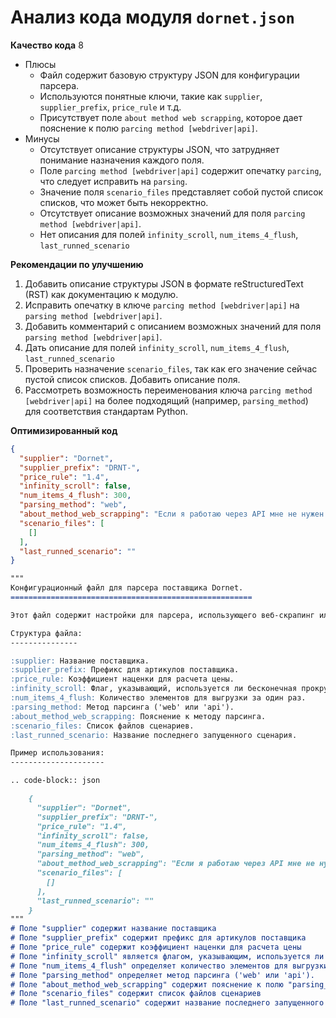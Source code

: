 # Анализ кода модуля `dornet.json`

**Качество кода**
8
-  Плюсы
    -   Файл содержит базовую структуру JSON для конфигурации парсера.
    -   Используются понятные ключи, такие как `supplier`, `supplier_prefix`, `price_rule` и т.д.
    -   Присутствует поле `about method web scrapping`, которое дает пояснение к полю `parcing method [webdriver|api]`.
-  Минусы
    -   Отсутствует описание структуры JSON, что затрудняет понимание назначения каждого поля.
    -   Поле `parcing method [webdriver|api]` содержит опечатку `parcing`, что следует исправить на `parsing`.
    -   Значение поля `scenario_files` представляет собой пустой список списков, что может быть некорректно.
    -   Отсутствует описание возможных значений для поля `parcing method [webdriver|api]`.
    -   Нет описания для полей `infinity_scroll`, `num_items_4_flush`, `last_runned_scenario`

**Рекомендации по улучшению**
1. Добавить описание структуры JSON в формате reStructuredText (RST) как документацию к модулю.
2. Исправить опечатку в ключе `parcing method [webdriver|api]` на `parsing method [webdriver|api]`.
3. Добавить комментарий с описанием возможных значений для поля `parsing method [webdriver|api]`.
4.  Дать описание для полей `infinity_scroll`, `num_items_4_flush`, `last_runned_scenario`
5. Проверить назначение `scenario_files`, так как его значение сейчас пустой список списков. Добавить описание поля.
6. Рассмотреть возможность переименования ключа `parcing method [webdriver|api]` на более подходящий (например, `parsing_method`) для соответствия стандартам Python.

**Оптимизированный код**
```json
{
  "supplier": "Dornet",
  "supplier_prefix": "DRNT-",
  "price_rule": "1.4",
  "infinity_scroll": false,
  "num_items_4_flush": 300,
  "parsing_method": "web",
  "about_method_web_scrapping": "Если я работаю через API мне не нужен webdriver",
  "scenario_files": [
    []
  ],
  "last_runned_scenario": ""
}
```

```markdown
"""
Конфигурационный файл для парсера поставщика Dornet.
======================================================

Этот файл содержит настройки для парсера, использующего веб-скрапинг или API.

Структура файла:
---------------

:supplier: Название поставщика.
:supplier_prefix: Префикс для артикулов поставщика.
:price_rule: Коэффициент наценки для расчета цены.
:infinity_scroll: Флаг, указывающий, используется ли бесконечная прокрутка.
:num_items_4_flush: Количество элементов для выгрузки за один раз.
:parsing_method: Метод парсинга ('web' или 'api').
:about_method_web_scrapping: Пояснение к методу парсинга.
:scenario_files: Список файлов сценариев.
:last_runned_scenario: Название последнего запущенного сценария.

Пример использования:
---------------------

.. code-block:: json

    {
      "supplier": "Dornet",
      "supplier_prefix": "DRNT-",
      "price_rule": "1.4",
      "infinity_scroll": false,
      "num_items_4_flush": 300,
      "parsing_method": "web",
      "about_method_web_scrapping": "Если я работаю через API мне не нужен webdriver",
      "scenario_files": [
        []
      ],
      "last_runned_scenario": ""
    }
"""
# Поле "supplier" содержит название поставщика
# Поле "supplier_prefix" содержит префикс для артикулов поставщика
# Поле "price_rule" содержит коэффициент наценки для расчета цены
# Поле "infinity_scroll" является флагом, указывающим, используется ли бесконечная прокрутка.
# Поле "num_items_4_flush" определяет количество элементов для выгрузки за один раз
# Поле "parsing_method" определяет метод парсинга ('web' или 'api').
# Поле "about_method_web_scrapping" содержит пояснение к полю "parsing_method"
# Поле "scenario_files" содержит список файлов сценариев
# Поле "last_runned_scenario" содержит название последнего запущенного сценария.
```